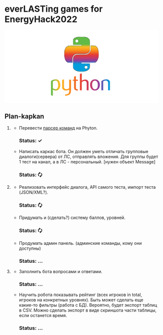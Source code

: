 # everLASTing games for EnergyHack2022
![](pylogo.png)
## Plan-kapkan
1.
    * Перевести [парсер команд](https://github.com/Foresteam/cmd-argparse) на Phyton.
      ### Status: ✓
    * Написать каркас бота. Он должен уметь отличать групповые диалоги(сервера) от ЛС, отправлять вложения. Для группы будет 1 тест на канал, а в ЛС - персональный. [нужен объект Message]
      ### Status: 🗘
2.
    * Реализовать интерфейс диалога, API самого теста, импорт теста (JSON/XML?).
      ### Status: 🗘
    * Придумать и (сделать?) систему баллов, уровней.
      ### Status: 🗘
    * Продумать админ панель. (админские команды, кому они доступны)
      ### Status: ...
3.
    * Заполнить бота вопросами и ответами.
      ### Status: ...
    * Научить робота показывать рейтинг (всех игроков in total, игроков на конкретных уровнях). Быть может сделать еще какие-то фильтры (работа с БД). Вероятно, будет экспорт таблиц в CSV. Можно сделать экспорт в виде скриншота части таблицы, если останется время.
      ### Status: ...